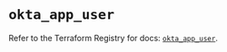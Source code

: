 # `okta_app_user`

Refer to the Terraform Registry for docs: [`okta_app_user`](https://registry.terraform.io/providers/okta/okta/4.18.0/docs/resources/app_user).
